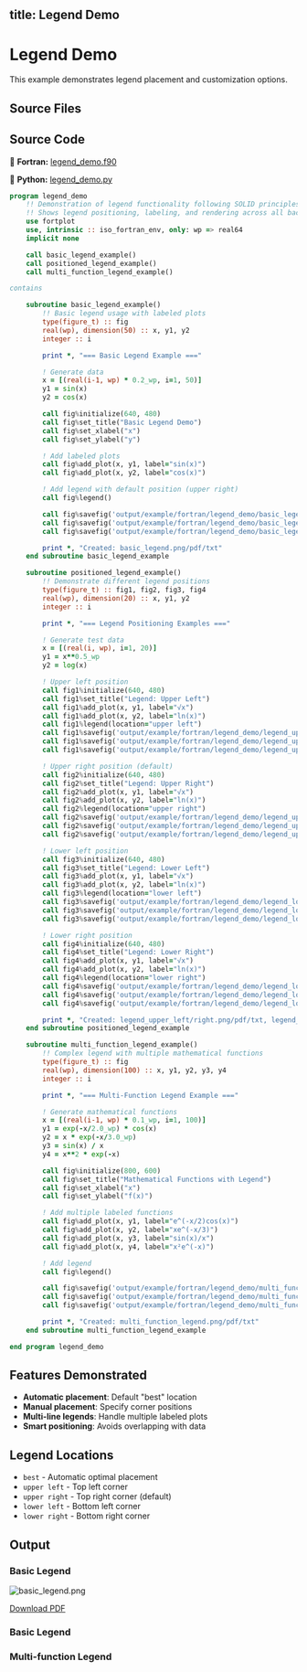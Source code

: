 title: Legend Demo
---

# Legend Demo

This example demonstrates legend placement and customization options.

## Source Files

## Source Code

🔷 **Fortran:** [legend_demo.f90](https://github.com/lazy-fortran/fortplot/blob/main/example/fortran/legend_demo/legend_demo.f90)

🐍 **Python:** [legend_demo.py](https://github.com/lazy-fortran/fortplot/blob/main/example/python/legend_demo/legend_demo.py)

```fortran
program legend_demo
    !! Demonstration of legend functionality following SOLID principles
    !! Shows legend positioning, labeling, and rendering across all backends
    use fortplot
    use, intrinsic :: iso_fortran_env, only: wp => real64
    implicit none

    call basic_legend_example()
    call positioned_legend_example()
    call multi_function_legend_example()

contains

    subroutine basic_legend_example()
        !! Basic legend usage with labeled plots
        type(figure_t) :: fig
        real(wp), dimension(50) :: x, y1, y2
        integer :: i

        print *, "=== Basic Legend Example ==="

        ! Generate data
        x = [(real(i-1, wp) * 0.2_wp, i=1, 50)]
        y1 = sin(x)
        y2 = cos(x)

        call fig%initialize(640, 480)
        call fig%set_title("Basic Legend Demo")
        call fig%set_xlabel("x")
        call fig%set_ylabel("y")

        ! Add labeled plots
        call fig%add_plot(x, y1, label="sin(x)")
        call fig%add_plot(x, y2, label="cos(x)")

        ! Add legend with default position (upper right)
        call fig%legend()

        call fig%savefig('output/example/fortran/legend_demo/basic_legend.png')
        call fig%savefig('output/example/fortran/legend_demo/basic_legend.pdf')
        call fig%savefig('output/example/fortran/legend_demo/basic_legend.txt')

        print *, "Created: basic_legend.png/pdf/txt"
    end subroutine basic_legend_example

    subroutine positioned_legend_example()
        !! Demonstrate different legend positions
        type(figure_t) :: fig1, fig2, fig3, fig4
        real(wp), dimension(20) :: x, y1, y2
        integer :: i

        print *, "=== Legend Positioning Examples ==="

        ! Generate test data
        x = [(real(i, wp), i=1, 20)]
        y1 = x**0.5_wp
        y2 = log(x)

        ! Upper left position
        call fig1%initialize(640, 480)
        call fig1%set_title("Legend: Upper Left")
        call fig1%add_plot(x, y1, label="√x")
        call fig1%add_plot(x, y2, label="ln(x)")
        call fig1%legend(location="upper left")
        call fig1%savefig('output/example/fortran/legend_demo/legend_upper_left.png')
        call fig1%savefig('output/example/fortran/legend_demo/legend_upper_left.pdf')
        call fig1%savefig('output/example/fortran/legend_demo/legend_upper_left.txt')

        ! Upper right position (default)
        call fig2%initialize(640, 480)
        call fig2%set_title("Legend: Upper Right")
        call fig2%add_plot(x, y1, label="√x")
        call fig2%add_plot(x, y2, label="ln(x)")
        call fig2%legend(location="upper right")
        call fig2%savefig('output/example/fortran/legend_demo/legend_upper_right.png')
        call fig2%savefig('output/example/fortran/legend_demo/legend_upper_right.pdf')
        call fig2%savefig('output/example/fortran/legend_demo/legend_upper_right.txt')

        ! Lower left position
        call fig3%initialize(640, 480)
        call fig3%set_title("Legend: Lower Left")
        call fig3%add_plot(x, y1, label="√x")
        call fig3%add_plot(x, y2, label="ln(x)")
        call fig3%legend(location="lower left")
        call fig3%savefig('output/example/fortran/legend_demo/legend_lower_left.png')
        call fig3%savefig('output/example/fortran/legend_demo/legend_lower_left.pdf')
        call fig3%savefig('output/example/fortran/legend_demo/legend_lower_left.txt')

        ! Lower right position
        call fig4%initialize(640, 480)
        call fig4%set_title("Legend: Lower Right")
        call fig4%add_plot(x, y1, label="√x")
        call fig4%add_plot(x, y2, label="ln(x)")
        call fig4%legend(location="lower right")
        call fig4%savefig('output/example/fortran/legend_demo/legend_lower_right.png')
        call fig4%savefig('output/example/fortran/legend_demo/legend_lower_right.pdf')
        call fig4%savefig('output/example/fortran/legend_demo/legend_lower_right.txt')

        print *, "Created: legend_upper_left/right.png/pdf/txt, legend_lower_left/right.png/pdf/txt"
    end subroutine positioned_legend_example

    subroutine multi_function_legend_example()
        !! Complex legend with multiple mathematical functions
        type(figure_t) :: fig
        real(wp), dimension(100) :: x, y1, y2, y3, y4
        integer :: i

        print *, "=== Multi-Function Legend Example ==="

        ! Generate mathematical functions
        x = [(real(i-1, wp) * 0.1_wp, i=1, 100)]
        y1 = exp(-x/2.0_wp) * cos(x)
        y2 = x * exp(-x/3.0_wp)
        y3 = sin(x) / x
        y4 = x**2 * exp(-x)

        call fig%initialize(800, 600)
        call fig%set_title("Mathematical Functions with Legend")
        call fig%set_xlabel("x")
        call fig%set_ylabel("f(x)")

        ! Add multiple labeled functions
        call fig%add_plot(x, y1, label="e^(-x/2)cos(x)")
        call fig%add_plot(x, y2, label="xe^(-x/3)")
        call fig%add_plot(x, y3, label="sin(x)/x")
        call fig%add_plot(x, y4, label="x²e^(-x)")

        ! Add legend
        call fig%legend()

        call fig%savefig('output/example/fortran/legend_demo/multi_function_legend.png')
        call fig%savefig('output/example/fortran/legend_demo/multi_function_legend.pdf')
        call fig%savefig('output/example/fortran/legend_demo/multi_function_legend.txt')

        print *, "Created: multi_function_legend.png/pdf/txt"
    end subroutine multi_function_legend_example

end program legend_demo
```

## Features Demonstrated

- **Automatic placement**: Default "best" location
- **Manual placement**: Specify corner positions
- **Multi-line legends**: Handle multiple labeled plots
- **Smart positioning**: Avoids overlapping with data

## Legend Locations

- `best` - Automatic optimal placement
- `upper left` - Top left corner
- `upper right` - Top right corner (default)
- `lower left` - Bottom left corner
- `lower right` - Bottom right corner

## Output

### Basic Legend

![basic_legend.png](../../media/examples/legend_demo/basic_legend.png)

[Download PDF](../../media/examples/legend_demo/basic_legend.pdf                                                                                                                                                                                                                                                )

### Basic Legend
### Multi-function Legend
